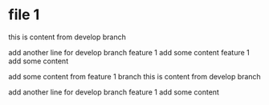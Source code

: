 # file 1

this is content from develop branch

add another line for develop branch
feature 1 add some content
feature 1 add some content

add some content from feature 1 branch
this is content from develop branch

add another line for develop branch
feature 1 add some content
